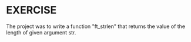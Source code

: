 # EXERCISE

The project was to write a function "ft_strlen" that returns the value of the length of given argument str.